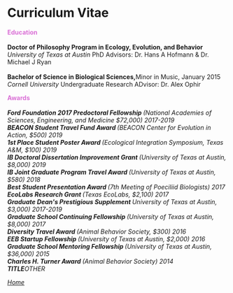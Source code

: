 <body>
		
<div class="container">
<div class="blurb">
<h1>Curriculum Vitae</h1>
	
<p><b><font color="orchid">Education</font></b><br>
<br>
<b>Doctor of Philosophy Program in Ecology, Evolution, and Behavior</b> <br>
<em> University of Texas at Austin </em> PhD Advisors: Dr. Hans A Hofmann & Dr. Michael J Ryan <br>
<br>
<b>Bachelor of Science in Biological Sciences,</b>Minor in Music, January 2015 <br>
<em> Cornell University </em> Undergraduate Research ADvisor: Dr. Alex Ophir <br>
</p>

<p><b><font color="orchid">Awards</font></b><br>
<br>
<b><em>Ford Foundation 2017 Predoctoral Fellowship <em></b>(National Academies of Sciences, Engineering, and Medicine $72,000) 2017-2019<br>
<b><em>BEACON Student Travel Fund Award <em></b>(BEACON Center for Evolution in Action, $500) 2019<br>
<b><em>1st Place Student Poster Award <em></b>(Ecological Integration Symposium, Texas A&M, $100) 2019<br>
<b><em>IB Doctoral Dissertation Improvement Grant <em></b>(University of Texas at Austin, $8,000) 2019<br>
<b><em>IB Joint Graduate Program Travel Award <em></b>(University of Texas at Austin, $580) 2018<br>
<b><em>Best Student Presentation Award <em></b>(7th Meeting of Poeciliid Biologists) 2017</b><br>
<b><em>EcoLabs Research Grant <em></b>(Texas EcoLabs, $2,100) 2017<br>
<b><em>Graduate Dean's Prestigious Supplement <em></b>University of Texas at Austin, $3,000) 2017-2019<br>
<b><em>Graduate School Continuing Fellowship <em></b>(University of Texas at Austin, $8,000) 2017<br>
<b><em>Diversity Travel Award <em></b>(Animal Behavior Society, $300) 2016<br>
<b><em>EEB Startup Fellowship <em></b>(University of Texas at Austin, $2,000) 2016 <br>
<b><em>Graduate School Mentoring Fellowship <em></b>(University of Texas at Austin, $36,000) 2015<br>
<b><em>Charles H. Turner Award <em></b>(Animal Behavior Society) 2014<br>
<b><em>TITLE<em></b>OTHER<br>
	
<a href="../">Home</a>
